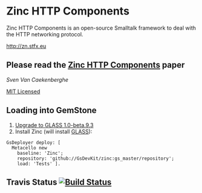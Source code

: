 # Zinc HTTP Components


Zinc HTTP Components is an open-source Smalltalk framework 
to deal with the HTTP networking protocol.


<http://zn.stfx.eu>


## Please read the [Zinc HTTP Components](https://github.com/svenvc/zinc/blob/master/zinc-http-components-paper.md) paper


*Sven Van Caekenberghe* 


[MIT Licensed](https://github.com/svenvc/zinc/blob/master/license.txt)

## Loading into GemStone

1. [Upgrade to GLASS 1.0-beta.9.3][1]
2. Install Zinc (will install [GLASS](https://github.com/glassdb/glass)):

  ```Smalltalk
  GsDeployer deploy: [
    Metacello new
      baseline: 'Zinc';
      repository: 'github://GsDevKit/zinc:gs_master/repository';
      load: 'Tests' ].
  ```

## Travis Status [![Build Status](https://travis-ci.org/GsDevKit/zinc.png?branch=gs_master)](https://travis-ci.org/gs_master/zinc)

[1]: https://github.com/GsDevKit/gsDevKitHome/blob/master/projects/glass/upgradeTo1.0-beta9.3.md#upgrade-to-glass-10-beta93
